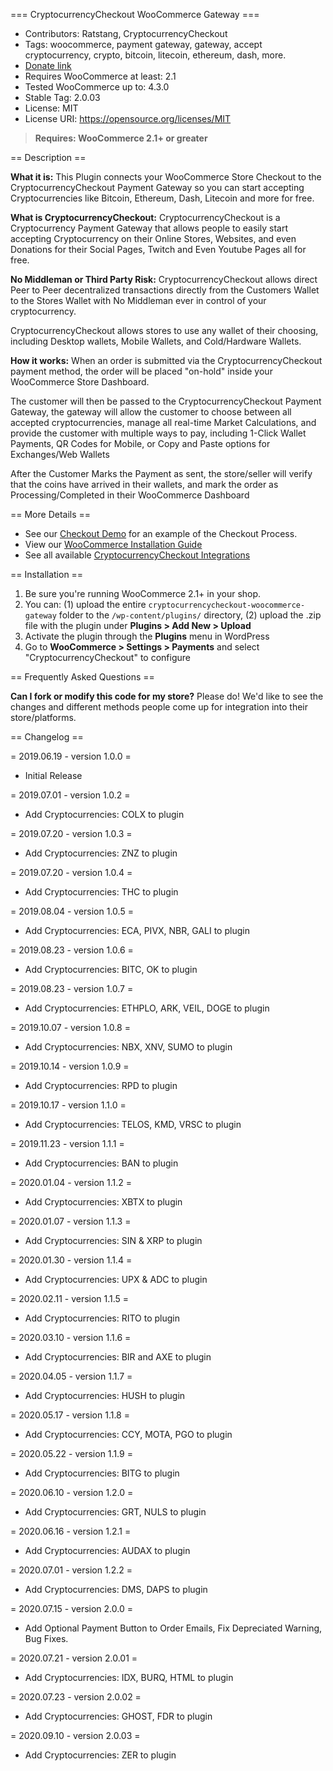 === CryptocurrencyCheckout WooCommerce Gateway ===

 - Contributors: Ratstang, CryptocurrencyCheckout
 - Tags: woocommerce, payment gateway, gateway, accept cryptocurrency, crypto, bitcoin, litecoin, ethereum, dash, more.
 - [Donate link](https://cryptocurrencycheckout.com/donate/CryptoCheckout)
 - Requires WooCommerce at least: 2.1
 - Tested WooCommerce up to: 4.3.0
 - Stable Tag: 2.0.03
 - License: MIT
 - License URI: https://opensource.org/licenses/MIT

> **Requires: WooCommerce 2.1+ or greater**

== Description ==

**What it is:**
This Plugin connects your WooCommerce Store Checkout to the CryptocurrencyCheckout Payment Gateway so you can start accepting Cryptocurrencies like Bitcoin, Ethereum, Dash, Litecoin and more for free.

**What is CryptocurrencyCheckout:**
CryptocurrencyCheckout is a Cryptocurrency Payment Gateway that allows people to easily start accepting Cryptocurrency on their Online Stores, Websites, and even Donations for their Social Pages, Twitch and Even Youtube Pages all for free.

**No Middleman or Third Party Risk:**
CryptocurrencyCheckout allows direct Peer to Peer decentralized transactions directly from the Customers Wallet to the Stores Wallet with No Middleman ever in control of your cryptocurrency.

CryptocurrencyCheckout allows stores to use any wallet of their choosing, including Desktop wallets, Mobile Wallets, and Cold/Hardware Wallets.

**How it works:**
When an order is submitted via the CryptocurrencyCheckout payment method, the order will be placed "on-hold" inside your WooCommerce Store Dashboard.

The customer will then be passed to the CryptocurrencyCheckout Payment Gateway, the gateway will allow the customer to choose between all accepted cryptocurrencies, manage all real-time Market Calculations, and provide the customer with multiple ways to pay, including 1-Click Wallet Payments, QR Codes for Mobile, or Copy and Paste options for Exchanges/Web Wallets

After the Customer Marks the Payment as sent, the store/seller will verify that the coins have arrived in their wallets, and mark the order as Processing/Completed in their WooCommerce Dashboard

== More Details ==
 - See our [Checkout Demo](https://cryptocurrencycheckout.com/demo) for an example of the Checkout Process.
 - View our [WooCommerce Installation Guide](https://cryptocurrencycheckout.com/guides/woocommerce)
 - See all available [CryptocurrencyCheckout Integrations](https://cryptocurrencycheckout.com/)

== Installation ==

1. Be sure you're running WooCommerce 2.1+ in your shop.
2. You can: (1) upload the entire `cryptocurrencycheckout-woocommerce-gateway` folder to the `/wp-content/plugins/` directory, (2) upload the .zip file with the plugin under **Plugins &gt; Add New &gt; Upload**
3. Activate the plugin through the **Plugins** menu in WordPress
4. Go to **WooCommerce &gt; Settings &gt; Payments** and select "CryptocurrencyCheckout" to configure

== Frequently Asked Questions ==

**Can I fork or modify this code for my store?**
Please do! We'd like to see the changes and different methods people come up for integration into their store/platforms.

== Changelog ==

= 2019.06.19 - version 1.0.0 =
 * Initial Release

= 2019.07.01 - version 1.0.2 =
 * Add Cryptocurrencies: COLX to plugin

= 2019.07.20 - version 1.0.3 =
 * Add Cryptocurrencies: ZNZ to plugin

= 2019.07.20 - version 1.0.4 =
 * Add Cryptocurrencies: THC to plugin

= 2019.08.04 - version 1.0.5 =
 * Add Cryptocurrencies: ECA, PIVX, NBR, GALI to plugin

= 2019.08.23 - version 1.0.6 =
 * Add Cryptocurrencies: BITC, OK to plugin
 
= 2019.08.23 - version 1.0.7 =
 * Add Cryptocurrencies: ETHPLO, ARK, VEIL, DOGE to plugin
 
= 2019.10.07 - version 1.0.8 =
 * Add Cryptocurrencies: NBX, XNV, SUMO to plugin

= 2019.10.14 - version 1.0.9 =
 * Add Cryptocurrencies: RPD to plugin
 
= 2019.10.17 - version 1.1.0 =
 * Add Cryptocurrencies: TELOS, KMD, VRSC to plugin

= 2019.11.23 - version 1.1.1 =
* Add Cryptocurrencies: BAN to plugin

= 2020.01.04 - version 1.1.2 =
* Add Cryptocurrencies: XBTX to plugin

= 2020.01.07 - version 1.1.3 =
* Add Cryptocurrencies: SIN & XRP to plugin

= 2020.01.30 - version 1.1.4 =
* Add Cryptocurrencies: UPX & ADC to plugin

= 2020.02.11 - version 1.1.5 =
* Add Cryptocurrencies: RITO to plugin

= 2020.03.10 - version 1.1.6 =
* Add Cryptocurrencies: BIR and AXE to plugin

= 2020.04.05 - version 1.1.7 =
* Add Cryptocurrencies: HUSH to plugin

= 2020.05.17 - version 1.1.8 =
* Add Cryptocurrencies: CCY, MOTA, PGO to plugin

= 2020.05.22 - version 1.1.9 =
* Add Cryptocurrencies: BITG to plugin

= 2020.06.10 - version 1.2.0 =
* Add Cryptocurrencies: GRT, NULS to plugin

= 2020.06.16 - version 1.2.1 =
* Add Cryptocurrencies: AUDAX to plugin

= 2020.07.01 - version 1.2.2 =
* Add Cryptocurrencies: DMS, DAPS to plugin

= 2020.07.15 - version 2.0.0 =
* Add Optional Payment Button to Order Emails, Fix Depreciated Warning, Bug Fixes.

= 2020.07.21 - version 2.0.01 =
* Add Cryptocurrencies: IDX, BURQ, HTML to plugin

= 2020.07.23 - version 2.0.02 =
* Add Cryptocurrencies: GHOST, FDR to plugin

= 2020.09.10 - version 2.0.03 =
* Add Cryptocurrencies: ZER to plugin
